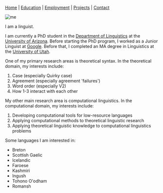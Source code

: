 [Home](index.md) | [Education](education.md) | [Employment](employment.md) | [Projects](projects.md) | [Contact](contact.md)

![me](https://alzupon.github.io/images/redhat.jpg)

I am a linguist.

I am currently a PhD student in the [Department of Linguistics](https://www.linguistics.arizona.edu) at the [University of Arizona](https://www.arizona.edu). Before starting the PhD program, I worked as a Junior Linguist at [Google](https://www.google.com). Before that, I completed an MA degree in Linguistics at the [University of Utah](https://www.utah.edu).

One of my primary research areas is theoretical syntax. In the theoretical domain, my interests include:
1. Case (especially Quirky case)
2. Agreement (especially agreement 'failures')
3. Word order (especially V2)
4. How 1-3 interact with each other

My other main research area is computational linguistics. In the computational domain, my interests include:
1. Developing computational tools for low-resource languages
2. Applying computational methods to theoretical linguistic research
3. Applying theoretical linguistic knowledge to computational linguistics problems

Some languages I am interested in:
- Breton
- Scottish Gaelic
- Icelandic
- Faroese
- Kashmiri
- Ingush
- Tohono O'odham
- Romansh
